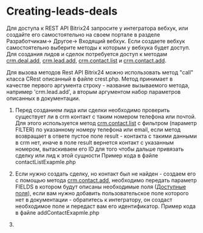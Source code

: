 # Creating-leads-deals

Для доступа к REST API Bitrix24 запросите у интегратора вебхук, или создайте его самостоятельно на своем портале в разделе Разработчикам-> Другое-> Входящий вебхук.
Если создаете вебхук самостоятельно выберите методы к которым у вебхука будет доступ. Для создания лидов и сделок потребуется доступ к методам [crm.deal.add](https://dev.1c-bitrix.ru/rest_help/crm/cdeals/crm_deal_add.php), [crm.lead.add](https://dev.1c-bitrix.ru/rest_help/crm/leads/crm_lead_add.php), [crm.contact.list](https://dev.1c-bitrix.ru/rest_help/crm/contacts/crm_contact_list.php) и [crm.contact.add](https://dev.1c-bitrix.ru/rest_help/crm/contacts/crm_contact_add.php).

Для вызова методов Rest API Bitrix24 можно использовать метод "call" класса CRest описанный в файле crest.php. Метод принимает в качестве первого аргумента строку - название вызываемого метода, например 'crm.lead.add', а вторым аргументом набор параметров описанных в документации. 

1) Перед созданием лида или сделки необходимо проверить существует ли в crm контакт с таким номером телефона или почтой.
Для этого используется метод [crm.contact.list](https://dev.1c-bitrix.ru/rest_help/crm/contacts/crm_contact_list.php) с фильтром (параметр FILTER) по указанному номеру телефона или email, если метод возвращает в ответе пустое поле result - контакта с такими данными в crm нет, иначе в поле result вернется контакт с указанным номером, вытаскиваем его ID для того чтобы дальше привязать сделку или лид к этой сущности
Пример кода в файле contactListExapmle.php

2) Если нужно создать сделку, но контакт был не найден - создаем его с помощью метода [crm.contact.add](https://dev.1c-bitrix.ru/rest_help/crm/contacts/crm_contact_add.php), необходимо передать параметр FIELDS в котором будут описаны необходимые поля ([Доступные поля](https://dev.1c-bitrix.ru/rest_help/crm/contacts/crm_contact_fields.php)), если вам нужно добавить пользовательское поле которого нет в документации - обратитесь к интегратору, он создаст необходимое поле и передаст вам его идентификатор.
Пример кода в файле addContactExapmle.php

3) 
